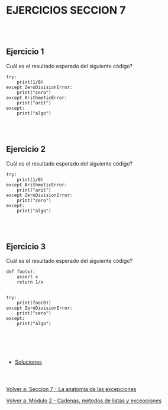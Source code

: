 # **EJERCICIOS SECCION 7**  

<br></br>


## **Ejercicio 1**  

Cuál es el resultado esperado del siguiente código?
```
try:
    print(1/0)
except ZeroDivisionError:
    print("cero")
except ArithmeticError:
    print("arit")
except:
    print("algo")
```  

<br></br>


## **Ejercicio 2**  

Cuál es el resultado esperado del siguiente código?
```
try:
    print(1/0)
except ArithmeticError:
    print("arit")
except ZeroDivisionError:
    print("cero")
except:
    print("algo")
```

<br></br>


## **Ejercicio 3**  

Cuál es el resultado esperado del siguiente código?
```
def foo(x):
    assert x
    return 1/x


try:
    print(foo(0))
except ZeroDivisionError:
    print("cero")
except:
    print("algo")
```



#  
<br></br>

- [Soluciones](Sec7-ejsol.md)
<br></br>  

#  

[Volver a: Seccion 7 - La anatomía de las excepciones](_Seccion7.md)  

[Volver a: Módulo 2 - Cadenas, métodos de listas y excepciones](../README.md)